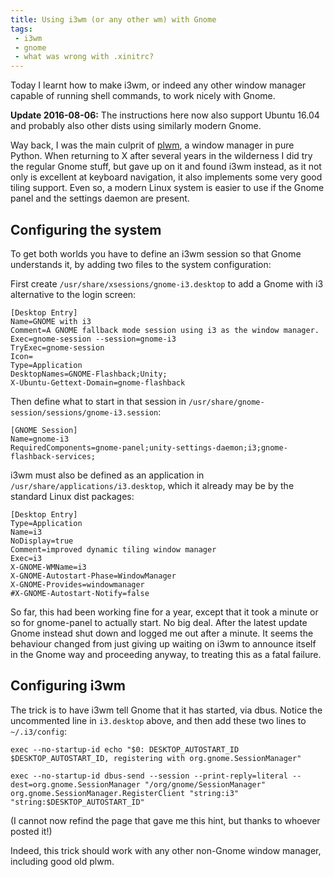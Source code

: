 ```yaml
---
title: Using i3wm (or any other wm) with Gnome
tags:
 - i3wm
 - gnome
 - what was wrong with .xinitrc?
---
```

Today I learnt how to make i3wm, or indeed any other window manager
capable of running shell commands, to work nicely with Gnome.

**Update 2016-08-06:** The instructions here now also support Ubuntu
16.04 and probably also other dists using similarly modern Gnome.

Way back, I was the main culprit of
[plwm](http://plwm.sourceforge.net/), a window manager in pure Python.
When returning to X after several years in the wilderness I did try
the regular Gnome stuff, but gave up on it and found i3wm instead, as
it not only is excellent at keyboard navigation, it also implements
some very good tiling support.  Even so, a modern Linux system is
easier to use if the Gnome panel and the settings daemon are present.

## Configuring the system

To get both worlds you have to define an i3wm session so that Gnome
understands it, by adding two files to the system configuration:

First create `/usr/share/xsessions/gnome-i3.desktop` to add a Gnome
with i3 alternative to the login screen:

    [Desktop Entry]
    Name=GNOME with i3
    Comment=A GNOME fallback mode session using i3 as the window manager.
    Exec=gnome-session --session=gnome-i3
    TryExec=gnome-session
    Icon=
    Type=Application
    DesktopNames=GNOME-Flashback;Unity;
    X-Ubuntu-Gettext-Domain=gnome-flashback

Then define what to start in that session in
`/usr/share/gnome-session/sessions/gnome-i3.session`:

    [GNOME Session]
    Name=gnome-i3
    RequiredComponents=gnome-panel;unity-settings-daemon;i3;gnome-flashback-services;
    

i3wm must also be defined as an application in
`/usr/share/applications/i3.desktop`, which it already may be by the
standard Linux dist packages:

    [Desktop Entry]
    Type=Application
    Name=i3
    NoDisplay=true
    Comment=improved dynamic tiling window manager
    Exec=i3
    X-GNOME-WMName=i3
    X-GNOME-Autostart-Phase=WindowManager
    X-GNOME-Provides=windowmanager
    #X-GNOME-Autostart-Notify=false

So far, this had been working fine for a year, except that it took a
minute or so for gnome-panel to actually start.  No big deal.  After
the latest update Gnome instead shut down and logged me out after a
minute.  It seems the behaviour changed from just giving up waiting on
i3wm to announce itself in the Gnome way and proceeding anyway, to
treating this as a fatal failure.

## Configuring i3wm

The trick is to have i3wm tell Gnome that it has started, via dbus.
Notice the uncommented line in `i3.desktop` above, and then add these
two lines to `~/.i3/config`:

    exec --no-startup-id echo "$0: DESKTOP_AUTOSTART_ID $DESKTOP_AUTOSTART_ID, registering with org.gnome.SessionManager"
    
    exec --no-startup-id dbus-send --session --print-reply=literal --dest=org.gnome.SessionManager "/org/gnome/SessionManager" org.gnome.SessionManager.RegisterClient "string:i3" "string:$DESKTOP_AUTOSTART_ID"

(I cannot now refind the page that gave me this hint, but thanks to
whoever posted it!)

Indeed, this trick should work with any other non-Gnome window
manager, including good old plwm.

